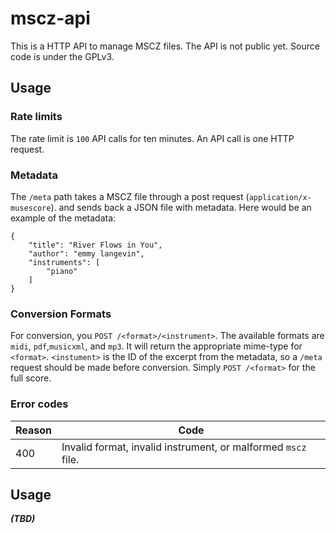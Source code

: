 # mscz-api
This is a HTTP API to manage MSCZ files. The API is not public yet. Source code is
under the GPLv3.
## Usage
### Rate limits
The rate limit is `100` API calls for ten minutes. An API call is one HTTP request.
### Metadata
The `/meta` path takes a MSCZ file through a post request (`application/x-musescore`).
and sends back a JSON file with metadata. Here would be an example of the metadata:
```
{
    "title": "River Flows in You",
    "author": "emmy langevin",
    "instruments": [
        "piano"
    ]
}
```
### Conversion Formats
For conversion, you `POST /<format>/<instrument>`. The available formats are `midi`,
`pdf`,`musicxml`, and `mp3`. It will return the appropriate mime-type for `<format>`.
`<instument>` is the ID of the excerpt from the metadata, so a `/meta` request should
be made before conversion. Simply `POST /<format>` for the full score.
### Error codes
Reason | Code 
----- | -----
400 | Invalid format, invalid instrument, or malformed `mscz` file. 
## Usage
**_(TBD)_**
